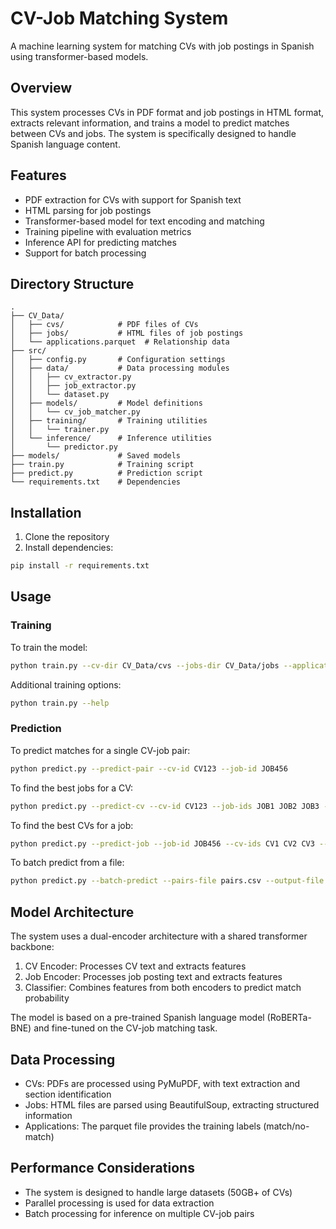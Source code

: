# CV-Job Matching System

A machine learning system for matching CVs with job postings in Spanish using transformer-based models.

## Overview

This system processes CVs in PDF format and job postings in HTML format, extracts relevant information, and trains a model to predict matches between CVs and jobs. The system is specifically designed to handle Spanish language content.

## Features

- PDF extraction for CVs with support for Spanish text
- HTML parsing for job postings
- Transformer-based model for text encoding and matching
- Training pipeline with evaluation metrics
- Inference API for predicting matches
- Support for batch processing

## Directory Structure

```
.
├── CV_Data/
│   ├── cvs/            # PDF files of CVs
│   ├── jobs/           # HTML files of job postings
│   └── applications.parquet  # Relationship data
├── src/
│   ├── config.py       # Configuration settings
│   ├── data/           # Data processing modules
│   │   ├── cv_extractor.py
│   │   ├── job_extractor.py
│   │   └── dataset.py
│   ├── models/         # Model definitions
│   │   └── cv_job_matcher.py
│   ├── training/       # Training utilities
│   │   └── trainer.py
│   └── inference/      # Inference utilities
│       └── predictor.py
├── models/             # Saved models
├── train.py            # Training script
├── predict.py          # Prediction script
└── requirements.txt    # Dependencies
```

## Installation

1. Clone the repository
2. Install dependencies:

```bash
pip install -r requirements.txt
```

## Usage

### Training

To train the model:

```bash
python train.py --cv-dir CV_Data/cvs --jobs-dir CV_Data/jobs --applications-file CV_Data/applications.parquet
```

Additional training options:

```bash
python train.py --help
```

### Prediction

To predict matches for a single CV-job pair:

```bash
python predict.py --predict-pair --cv-id CV123 --job-id JOB456
```

To find the best jobs for a CV:

```bash
python predict.py --predict-cv --cv-id CV123 --job-ids JOB1 JOB2 JOB3 --top-k 5
```

To find the best CVs for a job:

```bash
python predict.py --predict-job --job-id JOB456 --cv-ids CV1 CV2 CV3 --top-k 5
```

To batch predict from a file:

```bash
python predict.py --batch-predict --pairs-file pairs.csv --output-file results.csv
```

## Model Architecture

The system uses a dual-encoder architecture with a shared transformer backbone:

1. CV Encoder: Processes CV text and extracts features
2. Job Encoder: Processes job posting text and extracts features
3. Classifier: Combines features from both encoders to predict match probability

The model is based on a pre-trained Spanish language model (RoBERTa-BNE) and fine-tuned on the CV-job matching task.

## Data Processing

- CVs: PDFs are processed using PyMuPDF, with text extraction and section identification
- Jobs: HTML files are parsed using BeautifulSoup, extracting structured information
- Applications: The parquet file provides the training labels (match/no-match)

## Performance Considerations

- The system is designed to handle large datasets (50GB+ of CVs)
- Parallel processing is used for data extraction
- Batch processing for inference on multiple CV-job pairs
